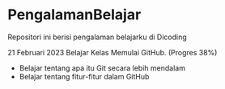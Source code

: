 # PengalamanBelajar
Repositori ini berisi pengalaman belajarku di Dicoding

21 Februari 2023 
Belajar Kelas Memulai GitHub. (Progres 38%)
* Belajar tentang apa itu Git secara lebih mendalam
* Belajar tentang fitur-fitur dalam GitHub
